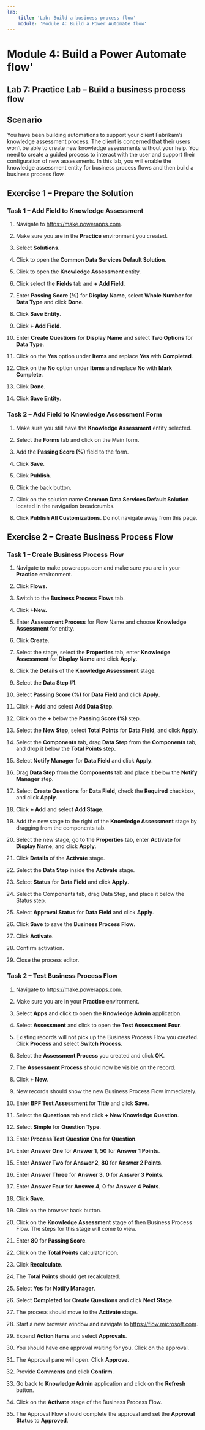 ```yaml
---
lab:
    title: 'Lab: Build a business process flow'
    module: 'Module 4: Build a Power Automate flow'
---
```


Module 4: Build a Power Automate flow'
================================

## Lab 7: Practice Lab – Build a business process flow

Scenario
--------

You have been building automations to support your client Fabrikam’s knowledge
assessment process. The client is concerned that their users won’t be able to
create new knowledge assessments without your help. You need to create a guided
process to interact with the user and support their configuration of new
assessments. In this lab, you will enable the knowledge assessment entity for
business process flows and then build a business process flow.

Exercise 1 – Prepare the Solution 
----------------------------------

### Task 1 – Add Field to Knowledge Assessment

1.  Navigate to https://make.powerapps.com.

2.  Make sure you are in the **Practice** environment you created.

3.  Select **Solutions**.

4.  Click to open the **Common Data Services Default Solution**.

5.  Click to open the **Knowledge Assessment** entity.

6.  Click select the **Fields** tab and **+ Add Field**.

7.  Enter **Passing Score (%)** for **Display Name**, select **Whole Number**
    for **Data Type** and click **Done**.

8.  Click **Save Entity**.

9.  Click **+ Add Field**.

10. Enter **Create Questions** for **Display Name** and select **Two Options**
    for **Data Type**.

11. Click on the **Yes** option under **Items** and replace **Yes** with
    **Completed**.

12. Click on the **No** option under **Items** and replace **No** with **Mark
    Complete**.

13. Click **Done**.

14. Click **Save Entity**.

### Task 2 – Add Field to Knowledge Assessment Form

1.  Make sure you still have the **Knowledge Assessment** entity selected.

2.  Select the **Forms** tab and click on the Main form.

3.  Add the **Passing Score (%)** field to the form.

4.  Click **Save**.

5.  Click **Publish**.

6.  Click the back button.

8.  Click on the solution name **Common Data Services Default Solution** located in the
    navigation breadcrumbs.

9.  Click **Publish All Customizations**. Do not navigate away from this page.

Exercise 2 – Create Business Process Flow 
------------------------------------------

### Task 1 – Create Business Process Flow

1. Navigate to make.powerapps.com and make sure you are in your **Practice** environment.

2. Click **Flows.**

3. Switch to the **Business Process Flows** tab.

4. Click **+New.**

5. Enter **Assessment Process** for Flow Name and choose **Knowledge Assessment** for entity. 

6.  Click **Create.**

9.  Select the stage, select the **Properties** tab, enter **Knowledge Assessment** for
    **Display Name** and click **Apply**. 

10. Click the **Details** of the **Knowledge Assessment** stage.

11. Select the **Data Step #1**.

12. Select **Passing Score (%)** for **Data Field** and click **Apply**.

13. Click **+ Add** and select **Add Data Step**.

14. Click on the **+** below the **Passing Score (%)** step.

15. Select the **New Step**, select **Total Points** for **Data Field**, and
    click **Apply**.

16. Select the **Components** tab, drag **Data Step** from the **Components**
    tab, and drop it below the **Total Points** step.

17. Select **Notify Manager** for **Data Field** and click **Apply**.

18. Drag **Data Step** from the **Components** tab and place it below the
    **Notify Manager** step.

19. Select **Create Questions** for **Data Field**, check the **Required**
    checkbox, and click **Apply**.

20. Click **+ Add** and select **Add Stage**.

21. Add the new stage to the right of the **Knowledge Assessment** stage by dragging from the components tab.

22. Select the new stage, go to the **Properties** tab, enter **Activate** for
    **Display Name**, and click **Apply**.

23. Click **Details** of the **Activate** stage.

24. Select the **Data Step** inside the **Activate** stage.

25. Select **Status** for **Data Field** and click **Apply**.

26. Select the Components tab, drag Data Step, and place it below the Status step.

27. Select **Approval Status** for **Data Field** and click **Apply**.

28. Click **Save** to save the **Business Process Flow**.

29. Click **Activate**.

30. Confirm activation.

31. Close the process editor.

### Task 2 – Test Business Process Flow

1.  Navigate to https://make.powerapps.com.

2.  Make sure you are in your **Practice** environment.

3.  Select **Apps** and click to open the **Knowledge Admin** application.

4.  Select **Assessment** and click to open the **Test Assessment Four**.

5.  Existing records will not pick up the Business Process Flow you created.
    Click **Process** and select **Switch Process**.

6.  Select the **Assessment Process** you created and click **OK**.

7.  The **Assessment Process** should now be visible on the record.

8.  Click **+ New**.

9.  New records should show the new Business Process Flow immediately.

10. Enter **BPF Test Assessment** for **Title** and click **Save**.

11. Select the **Questions** tab and click **+ New Knowledge Question**.

12. Select **Simple** for **Question Type**.

13. Enter **Process Test Question One** for **Question**.

14. Enter **Answer One** for **Answer 1**, **50** for **Answer 1 Points**.

15. Enter **Answer Two** for **Answer 2**, **80** for **Answer 2 Points**.

16. Enter **Answer Three** for **Answer 3**, **0** for **Answer 3 Points**.

17. Enter **Answer Four** for **Answer 4**, **0** for **Answer 4 Points**.

18. Click **Save**.

19. Click on the browser back button.

20. Click on the **Knowledge Assessment** stage of then Business Process Flow. The steps
    for this stage will come to view.

21. Enter **80** for **Passing Score**.

22. Click on the **Total Points** calculator icon.

23. Click **Recalculate**.

24. The **Total Points** should get recalculated.

25. Select **Yes** for **Notify Manager**.

26. Select **Completed** for **Create Questions** and click **Next Stage**.

27. The process should move to the **Activate** stage.

29. Start a new browser window and navigate to https://flow.microsoft.com.

30. Expand **Action Items** and select **Approvals**.

31. You should have one approval waiting for you. Click on the approval.

32. The Approval pane will open. Click **Approve**.

33. Provide **Comments** and click **Confirm**.

34. Go back to **Knowledge Admin** application and click on the **Refresh**
    button.

35. Click on the **Activate** stage of the Business Process Flow.

36. The Approval Flow should complete the approval and set the **Approval
    Status** to **Approved**.
